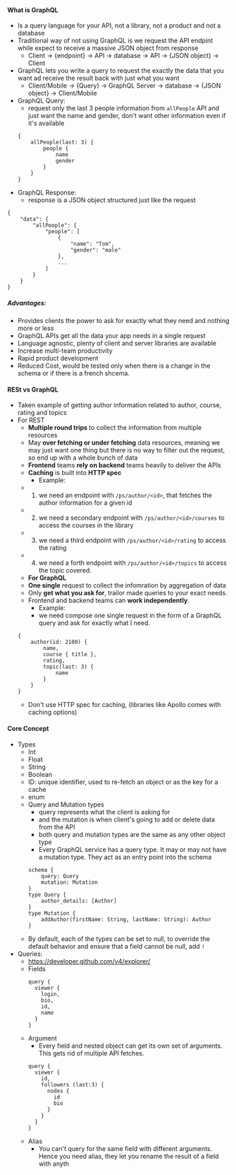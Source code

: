#### What is GraphQL
- Is a query language for your API, not a library, not a product and not a database
- Traditional way of not using GraphQL is we request the API endpint while expect to receive a massive JSON object from response
	- Client -> {endpoint}  -> API -> database -> API -> {JSON object} -> Client
- GraphQL lets you write a query to request the exactly the data that you want ad receive the result back with just what you want
	- Client/Mobile -> {Query} -> GraphQL Server -> database -> {JSON object} -> Client/Mobile
- GraphQL Query:
	- request only the last 3 people information from `allPeople` API and just want the name and gender, don't want other information even if it's available
	```
	{
		allPeople(last: 3) {
			people {
				name
				gender
			}
		}
	}
	```
- GraphQL Response:
	- response is a JSON object structured just like the request
```
{
	"data": {
		"allPeople": {
			"people": [
				{
					"name": "Tom",
					"gender": "male"
				},
				...	
			]
		}
	}
}
```
##### Advantages:
- Provides clients the power to ask for exactly what they need and nothing more or less
- GraphQL APIs get all the data your app needs in a single request
- Language agnostic, plenty of client and server libraries are available
- Increase multi-team productivity
- Rapid product development
- Reduced Cost, would be tested only when there is a change in the schema or if there is a french shcema. 
#### RESt vs GraphQL
- Taken example of getting author information related to author, course, rating and topics
- For REST
	- **Multiple round trips** to collect the information from multiple resources
	-  May **over fetching or under fetching** data resources, meaning we may just want one thing but there is no way to filter out the request, so end up with a whole bunch of data
	- **Frontend** teams **rely on backend** teams heavily to deliver the APIs
	- **Caching** is built into **HTTP spec**
		- Example:
	- 1. we need an endpoint with `/ps/author/<id>`, that fetches the author information for a given id
	- 2. we need a secondary endpoint with `/ps/author/<id>/courses` to access the courses in the library
	- 3. we need a third endpoint with `/ps/author/<id>/rating` to access the rating
	- 4. we need a forth endpoint with `/ps/author/<id>/topics` to access the topic covered.
	- **For GraphQL**
	- **One single** request to collect the infomration by aggregation of data
	- Only **get what you ask for**, trailor made queries to your exact needs.
	- Frontend and backend teams can **work independently**.
		- Example:
		- we need compose one single request in the form of a GraphQL query and ask for exactly what I need.
	```
	{
		author(id: 2100) {
			name,
			course { title },
			rating,
			topic(last: 3) {
				name
			}
		}
	}
	```
	- Don't use HTTP spec for caching, (libraries like Apollo comes with caching options)
#### Core Concept
- Types
	- Int
	- Float
	- String
	- Boolean
	- ID: unique identifier, used to re-fetch an object or as the key for a cache
	- enum
	- Query and Mutation types
		- query represents what the client is asking for
		- and the mutation is when client's going to add or delete data from the API
		- both query and mutation types are the same as any other object type
		- Every GraphQL service has a query type. It may or may not have a mutation type. They act as an entry point into the schema
		```
		schema {
			query: Query
			mutation: Mutation
		}
		type Query {
			author_details: [Author]
		}
		type Mutation {
			addAuthor(firstName: String, lastName: String): Author
		}
		```
	- By default, each of the types can be set to null, to override the default behavior and ensure that a field cannot be null, add `!`
- Queries:
	- https://developer.github.com/v4/explorer/
	- Fields
		```
		query { 
		  viewer { 
		    login,
		    bio,
		    id,
		    name
		  }
		}
		```
	- Argument
		- Every field and nested object can get its own set of arguments. This gets rid of multiple API fetches.
		```
		query { 
		  viewer {  
		    id,
		    followers (last:3) {
		      nodes {
		        id
		        bio
		      }
		    }
		  }
		}
		```
	- Alias
		- You can't query for the same field with different arguments. Hence you need alias, they let you rename the result of a field with anyth
<!--stackedit_data:
eyJoaXN0b3J5IjpbMTg0NjQ1OTQ2MCwtMTkxNTgyNTY1OSwtMz
MyMjUzMzk4LDE0MDUzMDQzMTksLTEwNTkyNTQzNzIsLTU5ODg3
NTAzMiw3MzA5OTgxMTZdfQ==
-->